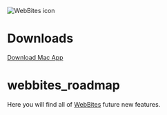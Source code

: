 ![WebBites icon](https://i.imgur.com/IPqLVfu.png "Click the Download link bellow")

# Downloads
[Download Mac App](https://github.com/elrumo/webbites_roadmap/raw/master/WebBites_Mac.zip)

# webbites_roadmap
Here you will find all of [WebBites](https://webbites.io) future new features.
